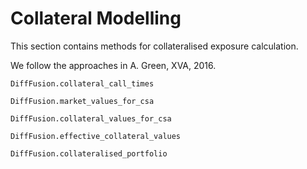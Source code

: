 # Collateral Modelling

This section contains methods for collateralised exposure calculation.

We follow the approaches in A. Green, XVA, 2016.


```@docs
DiffFusion.collateral_call_times
```

```@docs
DiffFusion.market_values_for_csa
```

```@docs
DiffFusion.collateral_values_for_csa
```

```@docs
DiffFusion.effective_collateral_values
```

```@docs
DiffFusion.collateralised_portfolio
```
